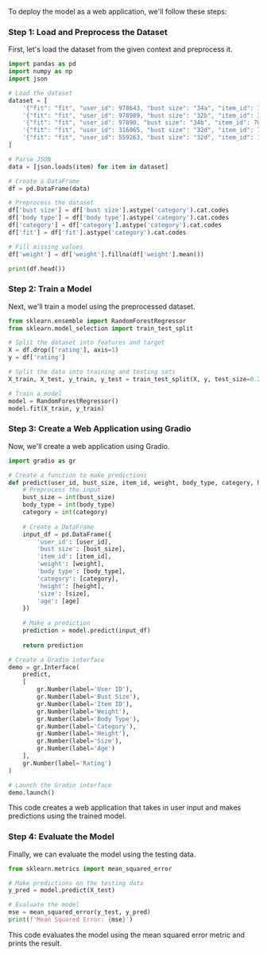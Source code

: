 To deploy the model as a web application, we'll follow these steps:

### Step 1: Load and Preprocess the Dataset

First, let's load the dataset from the given context and preprocess it.

```python
import pandas as pd
import numpy as np
import json

# Load the dataset
dataset = [
    '{"fit": "fit", "user_id": 978643, "bust size": "34a", "item_id": 144714, "weight": NaN, "rating": 10.0, "body type": "athletic", "category": "gown", "height": 170.18, "size": 8, "age": 26.0}',
    '{"fit": "fit", "user_id": 978989, "bust size": "32b", "item_id": 316117, "weight": 56.699, "rating": 10.0, "body type": "pear", "category": "gown", "height": 167.64, "size": 4, "age": 29.0}',
    '{"fit": "fit", "user_id": 97890, "bust size": "34b", "item_id": 709832, "weight": 59.874144, "rating": 10.0, "body type": "athletic", "category": "gown", "height": 162.56, "size": 12, "age": 26.0}',
    '{"fit": "fit", "user_id": 316065, "bust size": "32d", "item_id": 1585757, "weight": 53.523856, "rating": 10.0, "body type": NaN, "category": "gown", "height": 157.48000000000002, "size": 4, "age": 38.0}',
    '{"fit": "fit", "user_id": 559263, "bust size": "32d", "item_id": 1210233, "weight": NaN, "rating": 10.0, "body type": "athletic", "category": "gown", "height": 157.48000000000002, "size": 8, "age": 30.0}'
]

# Parse JSON
data = [json.loads(item) for item in dataset]

# Create a DataFrame
df = pd.DataFrame(data)

# Preprocess the dataset
df['bust size'] = df['bust size'].astype('category').cat.codes
df['body type'] = df['body type'].astype('category').cat.codes
df['category'] = df['category'].astype('category').cat.codes
df['fit'] = df['fit'].astype('category').cat.codes

# Fill missing values
df['weight'] = df['weight'].fillna(df['weight'].mean())

print(df.head())
```

### Step 2: Train a Model

Next, we'll train a model using the preprocessed dataset.

```python
from sklearn.ensemble import RandomForestRegressor
from sklearn.model_selection import train_test_split

# Split the dataset into features and target
X = df.drop(['rating'], axis=1)
y = df['rating']

# Split the data into training and testing sets
X_train, X_test, y_train, y_test = train_test_split(X, y, test_size=0.2, random_state=42)

# Train a model
model = RandomForestRegressor()
model.fit(X_train, y_train)
```

### Step 3: Create a Web Application using Gradio

Now, we'll create a web application using Gradio.

```python
import gradio as gr

# Create a function to make predictions
def predict(user_id, bust_size, item_id, weight, body_type, category, height, size, age):
    # Preprocess the input
    bust_size = int(bust_size)
    body_type = int(body_type)
    category = int(category)
    
    # Create a DataFrame
    input_df = pd.DataFrame({
        'user_id': [user_id],
        'bust size': [bust_size],
        'item_id': [item_id],
        'weight': [weight],
        'body type': [body_type],
        'category': [category],
        'height': [height],
        'size': [size],
        'age': [age]
    })
    
    # Make a prediction
    prediction = model.predict(input_df)
    
    return prediction

# Create a Gradio interface
demo = gr.Interface(
    predict,
    [
        gr.Number(label='User ID'),
        gr.Number(label='Bust Size'),
        gr.Number(label='Item ID'),
        gr.Number(label='Weight'),
        gr.Number(label='Body Type'),
        gr.Number(label='Category'),
        gr.Number(label='Height'),
        gr.Number(label='Size'),
        gr.Number(label='Age')
    ],
    gr.Number(label='Rating')
)

# Launch the Gradio interface
demo.launch()
```

This code creates a web application that takes in user input and makes predictions using the trained model.

### Step 4: Evaluate the Model

Finally, we can evaluate the model using the testing data.

```python
from sklearn.metrics import mean_squared_error

# Make predictions on the testing data
y_pred = model.predict(X_test)

# Evaluate the model
mse = mean_squared_error(y_test, y_pred)
print(f'Mean Squared Error: {mse}')
```

This code evaluates the model using the mean squared error metric and prints the result.